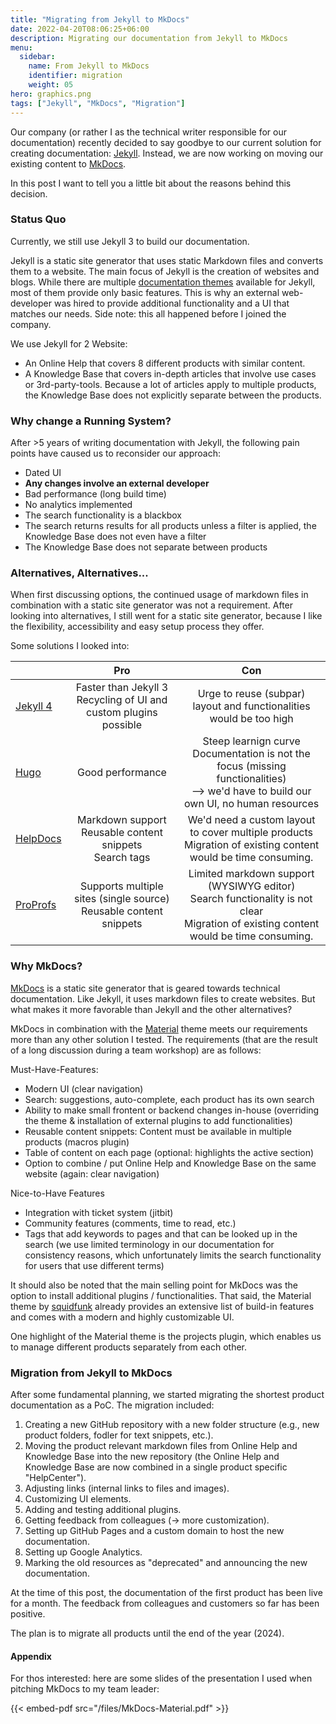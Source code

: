 ```yaml
---
title: "Migrating from Jekyll to MkDocs"
date: 2022-04-20T08:06:25+06:00
description: Migrating our documentation from Jekyll to MkDocs
menu:
  sidebar:
    name: From Jekyll to MkDocs
    identifier: migration
    weight: 05
hero: graphics.png
tags: ["Jekyll", "MkDocs", "Migration"]
---
```


Our company (or rather I as the technical writer responsible for our documentation) recently decided to say goodbye to our current solution for creating documentation: [Jekyll](https://jekyllrb.com/). 
Instead, we are now working on moving our existing content to [MkDocs](https://www.mkdocs.org/).

In this post I want to tell you a little bit about the reasons behind this decision.

### Status Quo

Currently, we still use Jekyll 3 to build our documentation.

Jekyll is a static site generator that uses static Markdown files and converts them to a website.
The main focus of Jekyll is the creation of websites and blogs.
While there are multiple [documentation themes](https://jekyllthemes.io/jekyll-documentation-themes) available for Jekyll, most of them provide only basic features.
This is why an external web-developer was hired to provide additional functionality and a UI that matches our needs. Side note: this all happened before I joined the company.

We use Jekyll for 2 Website:
- An Online Help that covers 8 different products with similar content.
- A Knowledge Base that covers in-depth articles that involve use cases or 3rd-party-tools. Because a lot of articles apply to multiple products, the Knowledge Base does not explicitly separate between the products.

### Why change a Running System?

After >5 years of writing documentation with Jekyll, the following pain points have caused us to reconsider our approach:

- Dated UI
- **Any changes involve an external developer**
- Bad performance (long build time)
- No analytics implemented
- The search functionality is a blackbox 
- The search returns results for all products unless a filter is applied, the Knowledge Base does not even have a filter
- The Knowledge Base does not separate between products

### Alternatives, Alternatives...

When first discussing options, the continued usage of markdown files in combination with a static site generator was not a requirement.
After looking into alternatives, I still went for a static site generator, because I like the flexibility, accessibility and easy setup process they offer.

Some solutions I looked into:

|    |  Pro   | Con |
|----------|:-----:|:-----:|
| [Jekyll 4](https://jekyllrb.com/) | Faster than Jekyll 3 <br>Recycling of UI and custom plugins possible | Urge to reuse (subpar) layout and functionalities would be too high |
| [Hugo](https://gohugo.io/) | Good performance | Steep learnign curve <br>Documentation is not the focus (missing functionalities) <br>--> we'd have to build our own UI, no human resources |
| [HelpDocs](https://www.helpdocs.io/) | Markdown support <br> Reusable content snippets <br> Search tags | We'd need a custom layout to cover multiple products<br> Migration of existing content would be time consuming.|
| [ProProfs](https://www.proprofs.com/) | Supports multiple sites (single source) <br> Reusable content snippets | Limited markdown support (WYSIWYG editor) <br> Search functionality is not clear <br>Migration of existing content would be time consuming.|

### Why MkDocs?

[MkDocs](https://www.mkdocs.org/) is a static site generator that is geared towards technical documentation. 
Like Jekyll, it uses markdown files to create websites.
But what makes it more favorable than Jekyll and the other alternatives?

MkDocs in combination with the [Material](https://squidfunk.github.io/mkdocs-material/) theme meets our requirements more than any other solution I tested.
The requirements (that are the result of a long discussion during a team workshop) are as follows:

Must-Have-Features:
- Modern UI (clear navigation)
- Search: suggestions, auto-complete, each product has its own search
- Ability to make small frontent or backend changes in-house (overriding the theme & installation of external plugins to add functionalities)
- Reusable content snippets: Content must be available in multiple products (macros plugin)
- Table of content on each page (optional: highlights the active section)
- Option to combine / put Online Help and Knowledge Base on the same website (again: clear navigation)

Nice-to-Have Features 
- Integration with ticket system (jitbit)
- Community features (comments, time to read, etc.) 
- Tags that add keywords to pages and that can be looked up in the search (we use limited terminology in our documentation for consistency reasons, which unfortunately limits the search functionality for users that use different terms)

It should also be noted that the main selling point for MkDocs was the option to install additional plugins / functionalities. That said, the Material theme by [squidfunk](https://github.com/squidfunk) already provides an extensive list of build-in features and comes with a modern and highly customizable UI.

One highlight of the Material theme is the projects plugin, which enables us to manage different products separately from each other.

### Migration from Jekyll to MkDocs

After some fundamental planning, we started migrating the shortest product documentation as a PoC.
The migration included:
1. Creating a new GitHub repository with a new folder structure (e.g., new product folders, fodler for text snippets, etc.).
2. Moving the product relevant markdown files from Online Help and Knowledge Base into the new repository (the Online Help and Knowledge Base are now combined in a single product specific "HelpCenter").
3. Adjusting links (internal links to files and images).
4. Customizing UI elements.
5. Adding and testing additional plugins.
6. Getting feedback from colleagues (-> more customization).
7. Setting up GitHub Pages and a custom domain to host the new documentation.
8. Setting up Google Analytics.
9. Marking the old resources as "deprecated" and announcing the new documentation.

At the time of this post, the documentation of the first product has been live for a month.
The feedback from colleagues and customers so far has been positive.

The plan is to migrate all products until the end of the year (2024).

#### Appendix

For thos interested: here are some slides of the presentation I used when pitching MkDocs to my team leader:

{{< embed-pdf src="/files/MkDocs-Material.pdf" >}}
